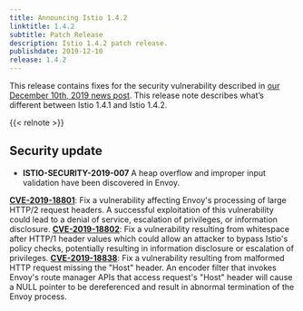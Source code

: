 ```yaml
---
title: Announcing Istio 1.4.2
linktitle: 1.4.2
subtitle: Patch Release
description: Istio 1.4.2 patch release.
publishdate: 2019-12-10
release: 1.4.2
---
```


This release contains fixes for the security vulnerability described in [our December 10th, 2019 news post](/pt-br/news/security/istio-security-2019-007). This release note describes what’s different between Istio 1.4.1 and Istio 1.4.2.

{{< relnote >}}

## Security update

- **ISTIO-SECURITY-2019-007** A heap overflow and improper input validation have been discovered in Envoy.

__[CVE-2019-18801](https://cve.mitre.org/cgi-bin/cvename.cgi?name=CVE-2019-18801)__: Fix a vulnerability affecting Envoy's processing of large HTTP/2 request headers.  A successful exploitation of this vulnerability could lead to a denial of service, escalation of privileges, or information disclosure.
__[CVE-2019-18802](https://cve.mitre.org/cgi-bin/cvename.cgi?name=CVE-2019-18802)__: Fix a vulnerability resulting from whitespace after HTTP/1 header values which could allow an attacker to bypass Istio's policy checks, potentially resulting in information disclosure or escalation of privileges.
__[CVE-2019-18838](https://cve.mitre.org/cgi-bin/cvename.cgi?name=CVE-2019-18838)__: Fix a vulnerability resulting from malformed HTTP request missing the "Host" header. An encoder filter that invokes Envoy's route manager APIs that access request's "Host" header will cause a NULL pointer to be dereferenced and result in abnormal termination of the Envoy process.
